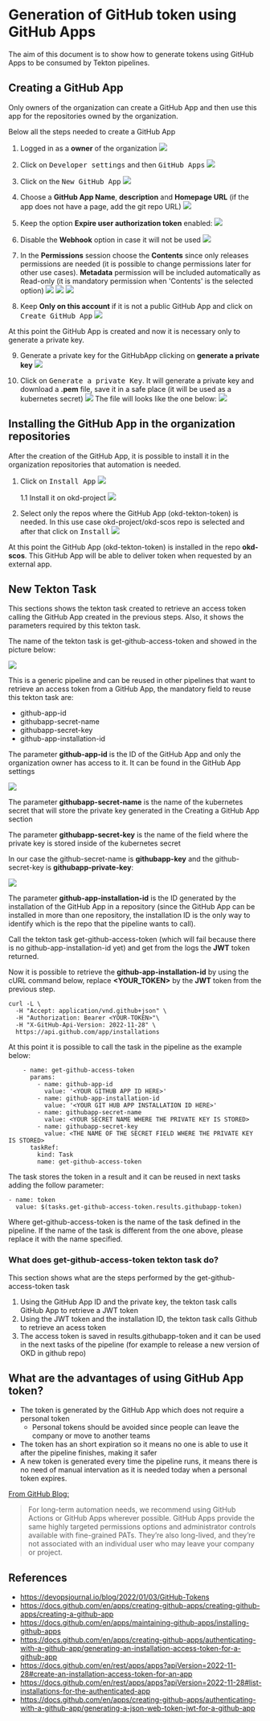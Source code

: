 # Generation of GitHub token using GitHub Apps
The aim of this document is to show how to generate tokens using GitHub Apps to be consumed by Tekton pipelines.

## Creating a GitHub App

Only owners of the organization can create a GitHub App and then use this app for the repositories owned by the organization. 

Below all the steps needed to create a GitHub App

1. Logged in as a **owner** of the organization
![](https://i.imgur.com/CTfkoFB.png)

2. Click on <kbd>Developer settings</kbd> and then <kbd>GitHub Apps</kbd>
![](https://i.imgur.com/anPOuKs.png)

3. Click on the <kbd>New GitHub App</kbd>
![](https://i.imgur.com/FBcakjq.png)

4. Choose a **GitHub App Name**, **description** and **Homepage URL** (if the app does not have a page, add the git repo URL)
![](https://i.imgur.com/fL3YN7C.png)

5. Keep the option **Expire user authorization token** enabled:
![](https://i.imgur.com/eiG5sfp.png)


6. Disable the **Webhook** option in case it will not be used
![](https://i.imgur.com/1Z5I4xk.png)

7. In the **Permissions** session choose the **Contents** since only releases permissions are needed (it is possible to change permissions later for other use cases). **Metadata** permission will be included automatically as Read-only (it is mandatory permission when 'Contents' is the selected option)
![](https://i.imgur.com/q6P2XNn.png)
![](https://i.imgur.com/KJ682Ms.png)
![](https://i.imgur.com/VjEh9B6.png)

8. Keep **Only on this account** if it is not a public GitHub App and click on <kbd>Create GitHub App</kbd>
![](https://i.imgur.com/r7lptBi.png)

At this point the GitHub App is created and now it is necessary only to generate a private key.

9. Generate a private key for the GitHubApp clicking on **generate a private key**
![](https://i.imgur.com/MUNkZWR.png)

10. Click on <kbd>Generate a private Key</kbd>. It will generate a private key and download a **.pem** file, save it in a safe place (it will be used as a kubernetes secret)
![](https://i.imgur.com/IBjKZy5.png)
The file will looks like the one below:
![](https://i.imgur.com/TOFbXz8.png)

## Installing the GitHub App in the organization repositories
After the creation of the GitHub App, it is possible to install it in the organization repositories that automation is needed. 

1. Click on <kbd>Install App</kbd>
![](https://i.imgur.com/94uHPkk.png)

    1.1 Install it on okd-project
![](https://i.imgur.com/jymynf4.png)

2. Select only the repos where the GitHub App (okd-tekton-token) is needed. In this use case okd-project/okd-scos repo is selected and after that click on <kbd>Install</kbd> 
![](https://i.imgur.com/e3EXtaq.png)


At this point the GitHub App (okd-tekton-token) is installed in the repo **okd-scos**. This GitHub App will be able to deliver token when requested by an external app.

## New Tekton Task
This sections shows the tekton task created to retrieve an access token calling the GitHub App created in the previous steps. Also, it shows the parameters required by this tekton task.

The name of the tekton task is get-github-access-token and showed in the picture below:

![](https://i.imgur.com/C8Cn9HK.png)

This is a generic pipeline and can be reused in other pipelines that want to retrieve an access token from a GitHub App, the mandatory field to reuse this tekton task are:

- github-app-id
- githubapp-secret-name
- githubapp-secret-key
- github-app-installation-id

The parameter **github-app-id** is the ID of the GitHub App and only the organization owner has access to it. It can be found in the GitHub App settings

![](https://i.imgur.com/Ztac3Pq.png)

The parameter **githubapp-secret-name** is the name of the kubernetes secret that will store the private key generated in the Creating a GitHub App section

The parameter **githubapp-secret-key** is the name of the field where the private key is stored inside of the kubernetes secret 

In our case the github-secret-name is **githubapp-key** and the github-secret-key is **githubapp-private-key**:

![](https://i.imgur.com/jWQ5dVd.png)


The parameter **github-app-installation-id** is the ID generated by the installation of the GitHub App in a repository (since the GitHub App can be installed in more than one repository, the installation ID is the only way to identify which is the repo that the pipeline wants to call).

Call the tekton task get-github-access-token (which will fail because there is no github-app-installation-id yet) and get from the logs the **JWT** token returned.
    
Now it is possible to retrieve the **github-app-installation-id** by using the cURL command below, replace **<YOUR_TOKEN>** by the **JWT** token from the previous step.

```
curl -L \
  -H "Accept: application/vnd.github+json" \
  -H "Authorization: Bearer <YOUR-TOKEN>"\
  -H "X-GitHub-Api-Version: 2022-11-28" \
  https://api.github.com/app/installations
```

At this point it is possible to call the task in the pipeline as the example below:

```
    - name: get-github-access-token
      params:
        - name: github-app-id
          value: '<YOUR GITHUB APP ID HERE>'
        - name: github-app-installation-id
          value: '<YOUR GIT HUB APP INSTALLATION ID HERE>'
        - name: githubapp-secret-name
          value: <YOUR SECRET NAME WHERE THE PRIVATE KEY IS STORED>
        - name: githubapp-secret-key
          value: <THE NAME OF THE SECRET FIELD WHERE THE PRIVATE KEY IS STORED>
      taskRef:
        kind: Task
        name: get-github-access-token
```

The task stores the token in a result and it can be reused in next tasks adding the follow parameter:

```
- name: token
  value: $(tasks.get-github-access-token.results.githubapp-token)
```

Where get-github-access-token is the name of the task defined in the pipeline. If the name of the task is different from the one above, please replace it with the name specified.

### What does get-github-access-token tekton task do? 
This section shows what are the steps performed by the get-github-access-token task 

1. Using the GitHub App ID and the private key, the tekton task calls GitHub App to retrieve a JWT token
2. Using the JWT token and the installation ID, the tekton task calls Github to retrieve an acess token
3. The access token is saved in results.githubapp-token and it can be used in the next tasks of the pipeline (for example to release a new version of OKD in github repo)


## What are the advantages of using GitHub App token? 

- The token is generated by the GitHub App which does not require a personal token 
    - Personal tokens should be avoided since people can leave the company or move to another teams
- The token has an short expiration so it means no one is able to use it after the pipeline finishes, making it safer
- A new token is generated every time the pipeline runs, it means there is no need of manual intervation as it is needed today when a personal token expires.

[From GitHub Blog:](https://github.blog/2022-10-18-introducing-fine-grained-personal-access-tokens-for-github/)
> For long-term automation needs, we recommend using GitHub Actions or GitHub Apps wherever possible. GitHub Apps provide the same highly targeted permissions options and administrator controls available with fine-grained PATs. They’re also long-lived, and they’re not associated with an individual user who may leave your company or project.

## References

- https://devopsjournal.io/blog/2022/01/03/GitHub-Tokens
- https://docs.github.com/en/apps/creating-github-apps/creating-github-apps/creating-a-github-app
- https://docs.github.com/en/apps/maintaining-github-apps/installing-github-apps
- https://docs.github.com/en/apps/creating-github-apps/authenticating-with-a-github-app/generating-an-installation-access-token-for-a-github-app
- https://docs.github.com/en/rest/apps/apps?apiVersion=2022-11-28#create-an-installation-access-token-for-an-app
- https://docs.github.com/en/rest/apps/apps?apiVersion=2022-11-28#list-installations-for-the-authenticated-app
- https://docs.github.com/en/apps/creating-github-apps/authenticating-with-a-github-app/generating-a-json-web-token-jwt-for-a-github-app